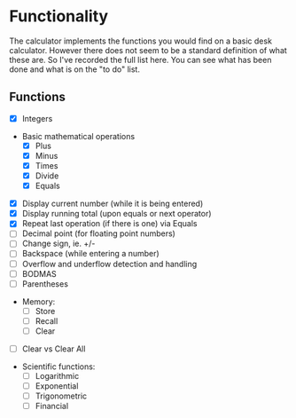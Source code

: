 # Functionality

The calculator implements the functions you would find on a basic desk calculator.
However there does not seem to be a standard definition of what these are.
So I've recorded the full list here.
You can see what has been done and what is on the "to do" list.

## Functions

- [x] Integers
- Basic mathematical operations
    - [x] Plus
    - [x] Minus
    - [x] Times
    - [x] Divide
    - [x] Equals
- [x] Display current number (while it is being entered)
- [x] Display running total (upon equals or next operator)
- [x] Repeat last operation (if there is one) via Equals
- [ ] Decimal point (for floating point numbers)
- [ ] Change sign, ie. +/-
- [ ] Backspace (while entering a number)
- [ ] Overflow and underflow detection and handling
- [ ] BODMAS
- [ ] Parentheses
- Memory:
    - [ ] Store
    - [ ] Recall
    - [ ] Clear
- [ ] Clear vs Clear All
- Scientific functions:
    - [ ] Logarithmic
    - [ ] Exponential
    - [ ] Trigonometric
    - [ ] Financial
